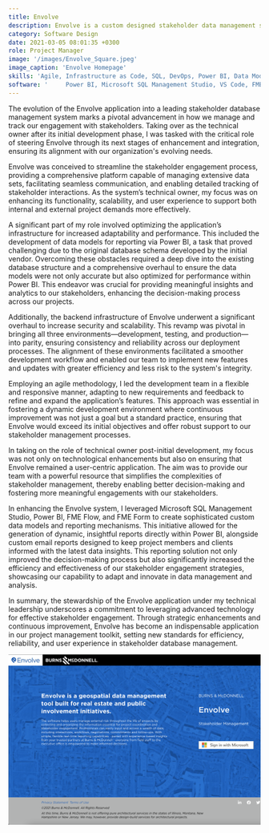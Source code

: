 ```yaml
---
title: Envolve
description: Envolve is a custom designed stakeholder data management system.
category: Software Design
date: 2021-03-05 08:01:35 +0300
role: Project Manager
image: '/images/Envolve_Square.jpeg'
image_caption: 'Envolve Homepage'
skills: 'Agile, Infrastructure as Code, SQL, DevOps, Power BI, Data Modeling'
software: '     Power BI, Microsoft SQL Management Studio, VS Code, FME Form, FME Flow'
---
```



The evolution of the Envolve application into a leading stakeholder database management system marks a pivotal advancement in how we manage and track our engagement with stakeholders. Taking over as the technical owner after its initial development phase, I was tasked with the critical role of steering Envolve through its next stages of enhancement and integration, ensuring its alignment with our organization's evolving needs.

Envolve was conceived to streamline the stakeholder engagement process, providing a comprehensive platform capable of managing extensive data sets, facilitating seamless communication, and enabling detailed tracking of stakeholder interactions. As the system’s technical owner, my focus was on enhancing its functionality, scalability, and user experience to support both internal and external project demands more effectively.

A significant part of my role involved optimizing the application’s infrastructure for increased adaptability and performance. This included the development of data models for reporting via Power BI, a task that proved challenging due to the original database schema developed by the initial vendor. Overcoming these obstacles required a deep dive into the existing database structure and a comprehensive overhaul to ensure the data models were not only accurate but also optimized for performance within Power BI. This endeavor was crucial for providing meaningful insights and analytics to our stakeholders, enhancing the decision-making process across our projects.

Additionally, the backend infrastructure of Envolve underwent a significant overhaul to increase security and scalability. This revamp was pivotal in bringing all three environments—development, testing, and production—into parity, ensuring consistency and reliability across our deployment processes. The alignment of these environments facilitated a smoother development workflow and enabled our team to implement new features and updates with greater efficiency and less risk to the system's integrity.

Employing an agile methodology, I led the development team in a flexible and responsive manner, adapting to new requirements and feedback to refine and expand the application’s features. This approach was essential in fostering a dynamic development environment where continuous improvement was not just a goal but a standard practice, ensuring that Envolve would exceed its initial objectives and offer robust support to our stakeholder management processes.

In taking on the role of technical owner post-initial development, my focus was not only on technological enhancements but also on ensuring that Envolve remained a user-centric application. The aim was to provide our team with a powerful resource that simplifies the complexities of stakeholder management, thereby enabling better decision-making and fostering more meaningful engagements with our stakeholders.

In enhancing the Envolve system, I leveraged Microsoft SQL Management Studio, Power BI, FME Flow, and FME Form to create sophisticated custom data models and reporting mechanisms. This initiative allowed for the generation of dynamic, insightful reports directly within Power BI, alongside custom email reports designed to keep project members and clients informed with the latest data insights. This reporting solution not only improved the decision-making process but also significantly increased the efficiency and effectiveness of our stakeholder engagement strategies, showcasing our capability to adapt and innovate in data management and analysis.

In summary, the stewardship of the Envolve application under my technical leadership underscores a commitment to leveraging advanced technology for effective stakeholder engagement. Through strategic enhancements and continuous improvement, Envolve has become an indispensable application in our project management toolkit, setting new standards for efficiency, reliability, and user experience in stakeholder database management.

<div class="gallery-box">
  <div class="gallery">
    <img src="/images/Envolve.png" loading="lazy" alt="Work">
  </div>
  <em></em>
</div>

